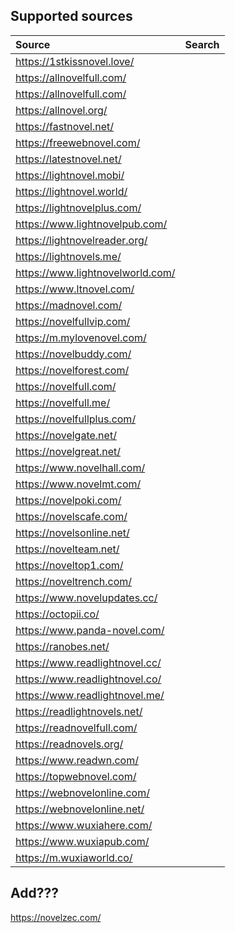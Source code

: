 ## Supported sources

| Source | 	Search |
|:---------------------------------|:-:|
| https://1stkissnovel.love/       |   |
| https://allnovelfull.com/        |   |
| https://allnovelfull.com/        |   |
| https://allnovel.org/            |   |
| https://fastnovel.net/           |   |
| https://freewebnovel.com/        |   |
| https://latestnovel.net/         |   |
| https://lightnovel.mobi/         |   |
| https://lightnovel.world/        |   |
| https://lightnovelplus.com/      |   |
| https://www.lightnovelpub.com/   |   |
| https://lightnovelreader.org/    |   |
| https://lightnovels.me/          |   |
| https://www.lightnovelworld.com/ |   |
| https://www.ltnovel.com/         |   |
| https://madnovel.com/            |   |
| https://novelfullvip.com/        |   |
| https://m.mylovenovel.com/       |   |
| https://novelbuddy.com/          |   |
| https://novelforest.com/         |   |
| https://novelfull.com/           |   |
| https://novelfull.me/            |   |
| https://novelfullplus.com/       |   |
| https://novelgate.net/           |   |
| https://novelgreat.net/          |   |
| https://www.novelhall.com/       |   |
| https://www.novelmt.com/         |   |
| https://novelpoki.com/           |   |
| https://novelscafe.com/          |   |
| https://novelsonline.net/        |   |
| https://novelteam.net/           |   |
| https://noveltop1.com/           |   |
| https://noveltrench.com/         |   |
| https://www.novelupdates.cc/     |   |
| https://octopii.co/              |   |
| https://www.panda-novel.com/     |   |
| https://ranobes.net/             |   |
| https://www.readlightnovel.cc/   |   |
| https://www.readlightnovel.co/   |   |
| https://www.readlightnovel.me/   |   |
| https://readlightnovels.net/     |   |
| https://readnovelfull.com/       |   |
| https://readnovels.org/          |   |
| https://www.readwn.com/          |   |
| https://topwebnovel.com/         |   |
| https://webnovelonline.com/      |   |
| https://webnovelonline.net/      |   |
| https://www.wuxiahere.com/       |   |
| https://www.wuxiapub.com/        |   |
| https://m.wuxiaworld.co/         |   |


## Add???
https://novelzec.com/